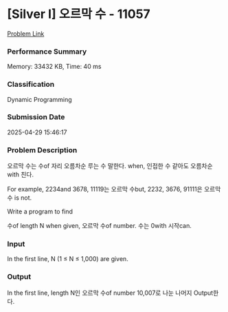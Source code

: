 <!-- Official English translation (US) — human-reviewed -->
<!-- Original: README.md -->
<!-- Translation generated: 2025-10-26 16:46:49 UTC -->

# [Silver I] 오르막 수 - 11057 

[Problem Link](https://www.acmicpc.net/problem/11057) 

### Performance Summary

Memory: 33432 KB, Time: 40 ms

### Classification

Dynamic Programming

### Submission Date

2025-04-29 15:46:17

### Problem Description

<p>오르막 수는 수of 자리 오름차순 루는 수 말한다. when, 인접한 수 같아도 오름차순with 친다.</p>

<p>For example, 2234and 3678, 11119는 오르막 수but, 2232, 3676, 91111은 오르막 수 is not.</p>

Write a program to find <p>수of length N when given, 오르막 수of number. 수는 0with 시작can.</p>

### Input 

 <p>In the first line, N (1 ≤ N ≤ 1,000) are given.</p>

### Output 

 <p>In the first line, length N인 오르막 수of number 10,007로 나눈 나머지 Output한다.</p>

